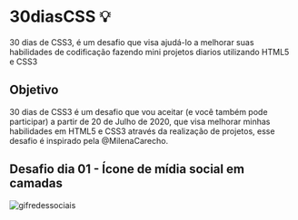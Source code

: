 # 30diasCSS 💡

30 dias de CSS3, é um desafio que visa ajudá-lo a melhorar suas habilidades de codificação fazendo mini projetos diarios utilizando HTML5 e CSS3

## Objetivo

30 dias de CSS3 é um desafio que vou aceitar (e você também pode participar) a partir de 20 de Julho de 2020, que visa melhorar minhas habilidades em HTML5 e CSS3 através da realização de projetos, esse desafio é inspirado pela @MilenaCarecho.

## Desafio dia 01 - Ícone de mídia social em camadas

<img alt="gifredessociais" src="https://ik.imagekit.io/atnyozbx9v/redessociais_qyAJc0W5h.gif">
